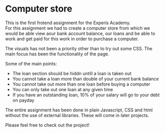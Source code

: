 # Computer store

This is the first frotend assignment for the Experis Academy.  
For this assignment we had to create a computer store from which we would be able view aour bank account balance, our loans and be able to work and get paid for this work in order to purchase a computer.

The visuals has not been a priority other than to try out some CSS. The main focus has been the functionality of the page.

Some of the main points:
<ul>
<li>The loan section should be hiddn untill a loan is taken out</li>
<li>You cannot take a loan more than double of your current bank balance</li>
<li>You cannot take out more than one loan before buying a computer</li>
<li>You can only take out one loan at any given time</li>
<li>If you have an outstanding loan, 10% of your salary will go to your debt on payday</li>
</ul>

The entire assignment has been done in plain Javascript, CSS and html without the use of external libraries. These will come in later projects.

Please feel free to check out the project!